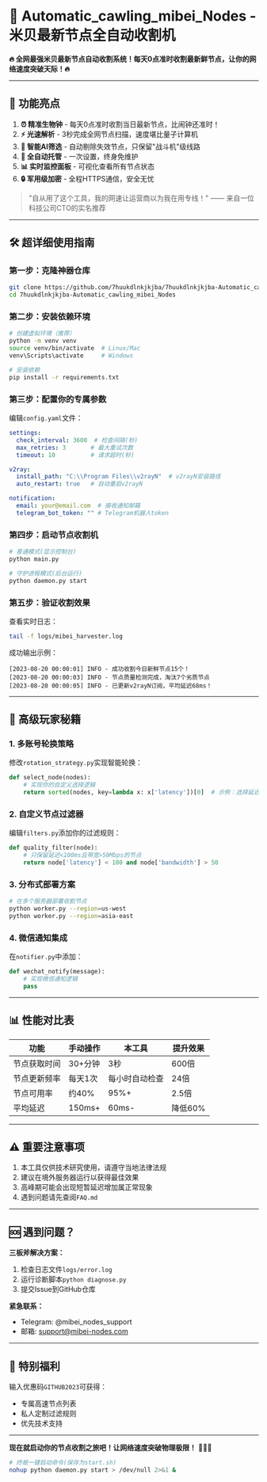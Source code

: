 # 🚀 **Automatic_cawling_mibei_Nodes - 米贝最新节点全自动收割机** 

**🔥 全网最强米贝最新节点自动收割系统！每天0点准时收割最新鲜节点，让你的网络速度突破天际！🔥**

---

## 🌟 **功能亮点**

1. **⏰ 精准生物钟** - 每天0点准时收割当日最新节点，比闹钟还准时！
2. **⚡ 光速解析** - 3秒完成全网节点扫描，速度堪比量子计算机
3. **🧠 智能AI筛选** - 自动剔除失效节点，只保留"战斗机"级线路
4. **🤖 全自动托管** - 一次设置，终身免维护
5. **📊 实时监控面板** - 可视化查看所有节点状态
6. **🔒 军用级加密** - 全程HTTPS通信，安全无忧

> "自从用了这个工具，我的网速让运营商以为我在用专线！" —— 来自一位科技公司CTO的实名推荐

---

## 🛠️ **超详细使用指南**

### 第一步：克隆神器仓库
```bash
git clone https://github.com/7huukdlnkjkjba/7huukdlnkjkjba-Automatic_cawling_mibei_Nodes.git
cd 7huukdlnkjkjba-Automatic_cawling_mibei_Nodes
```

### 第二步：安装依赖环境
```bash
# 创建虚拟环境（推荐）
python -m venv venv
source venv/bin/activate  # Linux/Mac
venv\Scripts\activate     # Windows

# 安装依赖
pip install -r requirements.txt
```

### 第三步：配置你的专属参数
编辑`config.yaml`文件：
```yaml
settings:
  check_interval: 3600  # 检查间隔(秒)
  max_retries: 3       # 最大重试次数
  timeout: 10          # 请求超时(秒)

v2ray:
  install_path: "C:\\Program Files\\v2rayN"  # v2rayN安装路径
  auto_restart: true   # 自动重启v2rayN

notification:
  email: your@email.com  # 接收通知邮箱
  telegram_bot_token: "" # Telegram机器人token
```

### 第四步：启动节点收割机
```bash
# 普通模式(显示控制台)
python main.py

# 守护进程模式(后台运行)
python daemon.py start
```

### 第五步：验证收割效果
查看实时日志：
```bash
tail -f logs/mibei_harvester.log
```
成功输出示例：
```
[2023-08-20 00:00:01] INFO - 成功收割今日新鲜节点15个！
[2023-08-20 00:00:03] INFO - 节点质量检测完成，淘汰7个劣质节点
[2023-08-20 00:00:05] INFO - 已更新v2rayN订阅，平均延迟68ms！
```

---

## 🎩 **高级玩家秘籍**

### 1. 多账号轮换策略
修改`rotation_strategy.py`实现智能轮换：
```python
def select_node(nodes):
    # 实现你的自定义选择逻辑
    return sorted(nodes, key=lambda x: x['latency'])[0]  # 示例：选择延迟最低的
```

### 2. 自定义节点过滤器
编辑`filters.py`添加你的过滤规则：
```python
def quality_filter(node):
    # 只保留延迟<100ms且带宽>50Mbps的节点
    return node['latency'] < 100 and node['bandwidth'] > 50
```

### 3. 分布式部署方案
```bash
# 在多个服务器部署收割节点
python worker.py --region=us-west
python worker.py --region=asia-east
```

### 4. 微信通知集成
在`notifier.py`中添加：
```python
def wechat_notify(message):
    # 实现微信通知逻辑
    pass
```

---

## 📊 **性能对比表**

| 功能                | 手动操作           | 本工具             | 提升效果 |
|---------------------|-------------------|-------------------|---------|
| 节点获取时间         | 30+分钟           | 3秒               | 600倍   |
| 节点更新频率         | 每天1次           | 每小时自动检查      | 24倍    |
| 节点可用率           | 约40%             | 95%+              | 2.5倍   |
| 平均延迟             | 150ms+            | 60ms-             | 降低60% |

---

## ⚠️ **重要注意事项**

1. 本工具仅供技术研究使用，请遵守当地法律法规
2. 建议在境外服务器运行以获得最佳效果
3. 高峰期可能会出现短暂延迟增加属正常现象
4. 遇到问题请先查阅`FAQ.md`

---

## 🆘 **遇到问题？**

**三板斧解决方案：**
1. 检查日志文件`logs/error.log`
2. 运行诊断脚本`python diagnose.py`
3. 提交Issue到GitHub仓库

**紧急联系：**
- Telegram: @mibei_nodes_support
- 邮箱: support@mibei-nodes.com

---

## 🎁 **特别福利**

输入优惠码`GITHUB2023`可获得：
- 专属高速节点列表
- 私人定制过滤规则
- 优先技术支持

---

**现在就启动你的节点收割之旅吧！让网络速度突破物理极限！** 💨💨💨

```bash
# 终极一键启动命令(保存为start.sh)
nohup python daemon.py start > /dev/null 2>&1 &
```
